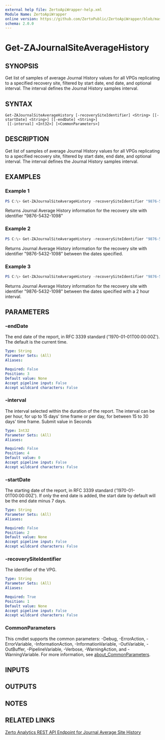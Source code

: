 ```yaml
---
external help file: ZertoApiWrapper-help.xml
Module Name: ZertoApiWrapper
online version: https://github.com/ZertoPublic/ZertoApiWrapper/blob/master/docs/Get-ZAJournalSiteAverageHistory.md
schema: 2.0.0
---
```


# Get-ZAJournalSiteAverageHistory

## SYNOPSIS

Get list of samples of average Journal History values for all VPGs replicating to a specified recovery site, filtered by start date, end date, and optional interval. The interval defines the Journal History samples interval.

## SYNTAX

```
Get-ZAJournalSiteAverageHistory [-recoverySiteIdentifier] <String> [[-startDate] <String>] [[-endDate] <String>]
 [[-interval] <Int32>] [<CommonParameters>]
```

## DESCRIPTION

Get list of samples of average Journal History values for all VPGs replicating to a specified recovery site, filtered by start date, end date, and optional interval. The interval defines the Journal History samples interval.

## EXAMPLES

### Example 1
```powershell
PS C:\> Get-ZAJournalSiteAverageHistory -recoverySiteIdentifier "9876-5432-1098"
```

Returns Journal Average History information for the recovery site with identifier "9876-5432-1098"

### Example 2
```powershell
PS C:\> Get-ZAJournalSiteAverageHistory -recoverySiteIdentifier "9876-5432-1098" -startDate "2019-06-01" -endDate "2019-06-08"
```

Returns Journal Average History information for the recovery site with identifier "9876-5432-1098" between the dates specified.

### Example 3
```powershell
PS C:\> Get-ZAJournalSiteAverageHistory -recoverySiteIdentifier "9876-5432-1098" -startDate "2019-06-01" -endDate "2019-06-08" -interval 7200
```

Returns Journal Average History information for the recovery site with identifier "9876-5432-1098" between the dates specified with a 2 hour interval.

## PARAMETERS

### -endDate
The end date of the report, in RFC 3339 standard ('1970-01-01T00:00:00Z').
The default is the current time.

```yaml
Type: String
Parameter Sets: (All)
Aliases:

Required: False
Position: 3
Default value: None
Accept pipeline input: False
Accept wildcard characters: False
```

### -interval
The interval selected within the duration of the report. The interval can be per hour, for up to 15 days' time frame or per day, for between 15 to 30 days' time frame. Submit value in Seconds

```yaml
Type: Int32
Parameter Sets: (All)
Aliases:

Required: False
Position: 4
Default value: 0
Accept pipeline input: False
Accept wildcard characters: False
```

### -startDate
The starting date of the report, in RFC 3339 standard ('1970-01-01T00:00:00Z').
If only the end date is added, the start date by default will be the end date minus 7 days.

```yaml
Type: String
Parameter Sets: (All)
Aliases:

Required: False
Position: 2
Default value: None
Accept pipeline input: False
Accept wildcard characters: False
```

### -recoverySiteIdentifier
The identifier of the VPG.

```yaml
Type: String
Parameter Sets: (All)
Aliases:

Required: True
Position: 1
Default value: None
Accept pipeline input: False
Accept wildcard characters: False
```

### CommonParameters
This cmdlet supports the common parameters: -Debug, -ErrorAction, -ErrorVariable, -InformationAction, -InformationVariable, -OutVariable, -OutBuffer, -PipelineVariable, -Verbose, -WarningAction, and -WarningVariable. For more information, see [about_CommonParameters](http://go.microsoft.com/fwlink/?LinkID=113216).

## INPUTS

## OUTPUTS

## NOTES

## RELATED LINKS

[Zerto Analytics REST API Endpoint for Journal Average Site History](https://docs.api.zerto.com/#/Journal_Reports/get_v2_reports_site_journal_history_average)
